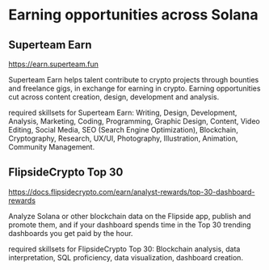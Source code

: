 # Earning opportunities across Solana


## Superteam Earn
https://earn.superteam.fun

Superteam Earn helps talent contribute to crypto projects through bounties and freelance gigs, in exchange for earning in crypto. Earning opportunities cut across content creation, design, development and analysis.

required skillsets for Superteam Earn: Writing, Design, Development, Analysis, Marketing, Coding, Programming, Graphic Design, Content, Video Editing, Social Media, SEO (Search Engine Optimization), Blockchain, Cryptography, Research, UX/UI, Photography, Illustration, Animation, Community Management.


## FlipsideCrypto Top 30
https://docs.flipsidecrypto.com/earn/analyst-rewards/top-30-dashboard-rewards

Analyze Solana or other blockchain data on the Flipside app, publish and promote them, and if your dashboard spends time in the Top 30 trending dashboards you get paid by the hour.

required skillsets for FlipsideCrypto Top 30: Blockchain analysis, data interpretation, SQL proficiency, data visualization, dashboard creation.
